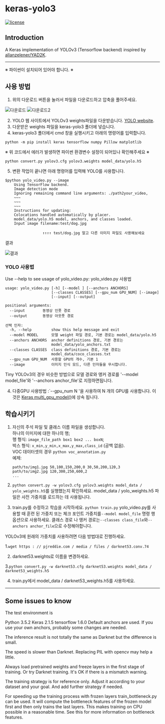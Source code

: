 ﻿# keras-yolo3

[![license](https://img.shields.io/github/license/mashape/apistatus.svg)](LICENSE)

## Introduction

A Keras implementation of YOLOv3 (Tensorflow backend) inspired by [allanzelener/YAD2K](https://github.com/allanzelener/YAD2K).


---
※ 파이썬이 설치되어 있어야 합니다. ※

## 사용 방법
1. 위의 다운로드 버튼을 눌러서 파일을 다운로드하고 압축을 풀어주세요.

![다운로드](./image/1.png)
![다운로드2](./image/2.png)

2. YOLO 웹 사이트에서 YOLOv3 weights파일을 다운받습니다. [YOLO website](https://pjreddie.com/media/files/yolov3.weights).
3. 다운받은 weights 파일을 keras-yolo3 폴더에 넣습니다.
4. keras-yolo3 폴더에서 cmd 창을 실행시키고 아래의 명령어를 입력합니다.

```
python -m pip install keras tensorflow numpy Pillow matplotlib
```
※ 위 코드에서 에러가 발생하면 파이썬 환경변수 설정이 되어있나 확인해주세요 ※

```
python convert.py yolov3.cfg yolov3.weights model_data/yolo.h5
```
5. 변환 작업이 끝나면 아래 명령어를 입력해 YOLO를 사용합니다.
```
$python yolo_video.py --image
    Using TensorFlow backend.
    Image detection mode
    Ignoring remaining command line arguments: ./path2your_video,
    ~~~
    ~~~
    ~~~
    Instructions for updating:
    Colocations handled automatically by placer.
    model_data/yolo.h5 model, anchors, and classes loaded.
    Input image filename:test/dog.jpg
``` 
                     ↑↑↑↑ test/dog.jpg 말고 다른 이미지 파일도 사용해보세요

결과

![결과](./image/3.jpg)

### YOLO 사용법
Use --help to see usage of yolo_video.py:
yolo_video.py 사용법
```
usage: yolo_video.py [-h] [--model ] [--anchors ANCHORS]
                     [--classes CLASSES] [--gpu_num GPU_NUM] [--image]
                     [--input] [--output]

positional arguments:
  --input        동영상 인풋 경로
  --output       동영상 아웃풋 경로

선택 인자:
  -h, --help         show this help message and exit
  --model MODEL      모델 weight 파일 경로, 기본 경로는 model_data/yolo.h5
  --anchors ANCHORS  anchor definitions 경로, 기본 경로는
                     model_data/yolo_anchors.txt
  --classes CLASSES  class definitions 경로, 기본 경로는
                     model_data/coco_classes.txt
  --gpu_num GPU_NUM  사용할 GPU의 개수, 기본 1
  --image            이미지 인식 모드, 다른 인자들을 무시합니다.
```



Tiny YOLOv3의 경우 비슷한 방법으로 모델 경로와 앵커 경로를 '--model model_file'와 '--anchors anchor_file'로 지정하면됩니다.

4. 다중GPU 사용방법 :`--gpu_num N '을 사용하여 N 개의 GPU를 사용합니다. 이것은 [Keras multi_gpu_model()](https://keras.io/utils/#multi_gpu_model)에 상속 됩니다.

## 학습시키기

1. 자신의 주석 파일 및 클래스 이름 파일을 생성합니다.  
    하나의 이미지에 대한 하나의 행;  
    행 형식: `image_file_path box1 box2 ... boxN`;  
    박스 형식: `x_min,y_min,x_max,y_max,class_id` (공백 없음).  
    VOC 데이터셋의 경우 `python voc_annotation.py`  
    예제:
    ```
    path/to/img1.jpg 50,100,150,200,0 30,50,200,120,3
    path/to/img2.jpg 120,300,250,600,2
    ...
    ```

2. `python convert.py -w yolov3.cfg yolov3.weights model_data / yolo_weights.h5`를 실행했는지 확인하세요.
    model_data / yolo_weights.h5 파일은 사전 가중치를 로드하는 데 사용됩니다.

3. train.py를 수정하고 학습을 시작하세요.
    `python train.py`
    yolo_video.py를 사용할 때 훈련 된 가중치 또는 체크 포인트 가중치를`--model model_file` 명령 행 옵션으로 사용하세요.
    클래스 경로 나 앵커 경로는`--classes class_file`와`--anchors anchor_file`으로 수정해야합니다.


YOLOv3에 원래의 가중치를 사용하려면 다음 방법대로 진행하세요.

1.`wget https : // pjreddie.com / media / files / darknet53.conv.74`  

2. darknet53.weights로 이름을 변경하세요.  

3.`python convert.py -w darknet53.cfg darknet53.weights model_data / darknet53_weights.h5`  

4. train.py에서 model_data / darknet53_weights.h5를 사용하세요.   

---

## Some issues to know
The test environment is

Python 3.5.2
Keras 2.1.5
tensorflow 1.6.0
Default anchors are used. If you use your own anchors, probably some changes are needed.

The inference result is not totally the same as Darknet but the difference is small.

The speed is slower than Darknet. Replacing PIL with opencv may help a little.

Always load pretrained weights and freeze layers in the first stage of training. Or try Darknet training. It's OK if there is a mismatch warning.

The training strategy is for reference only. Adjust it according to your dataset and your goal. And add further strategy if needed.

For speeding up the training process with frozen layers train_bottleneck.py can be used. It will compute the bottleneck features of the frozen model first and then only trains the last layers. This makes training on CPU possible in a reasonable time. See this for more information on bottleneck features.